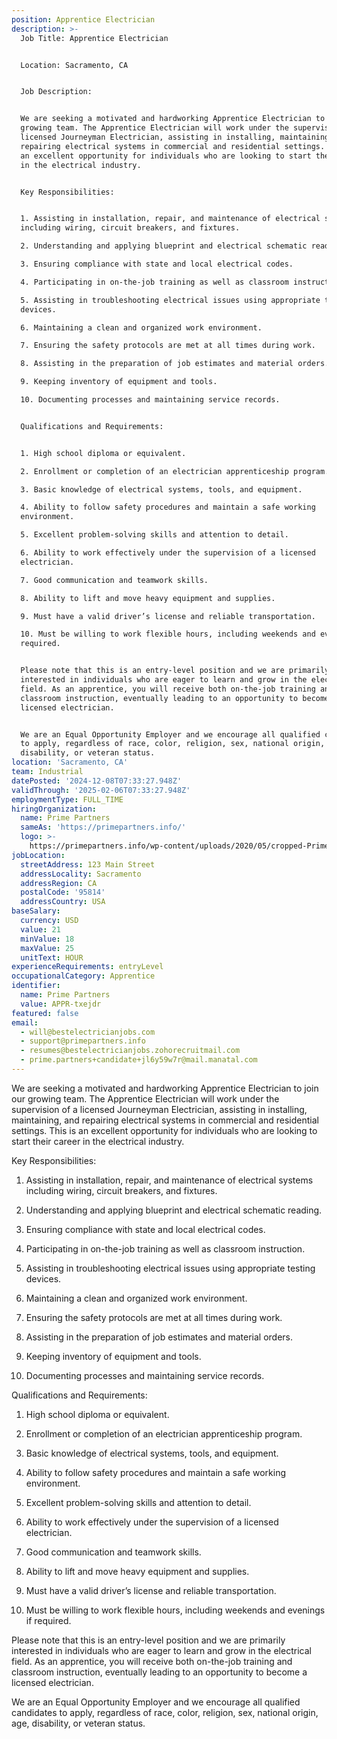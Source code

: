 ```yaml
---
position: Apprentice Electrician
description: >-
  Job Title: Apprentice Electrician


  Location: Sacramento, CA


  Job Description:


  We are seeking a motivated and hardworking Apprentice Electrician to join our
  growing team. The Apprentice Electrician will work under the supervision of a
  licensed Journeyman Electrician, assisting in installing, maintaining, and
  repairing electrical systems in commercial and residential settings. This is
  an excellent opportunity for individuals who are looking to start their career
  in the electrical industry.


  Key Responsibilities:


  1. Assisting in installation, repair, and maintenance of electrical systems
  including wiring, circuit breakers, and fixtures.

  2. Understanding and applying blueprint and electrical schematic reading.

  3. Ensuring compliance with state and local electrical codes.

  4. Participating in on-the-job training as well as classroom instruction.

  5. Assisting in troubleshooting electrical issues using appropriate testing
  devices.

  6. Maintaining a clean and organized work environment.

  7. Ensuring the safety protocols are met at all times during work.

  8. Assisting in the preparation of job estimates and material orders.

  9. Keeping inventory of equipment and tools.

  10. Documenting processes and maintaining service records.


  Qualifications and Requirements:


  1. High school diploma or equivalent.

  2. Enrollment or completion of an electrician apprenticeship program.

  3. Basic knowledge of electrical systems, tools, and equipment.

  4. Ability to follow safety procedures and maintain a safe working
  environment.

  5. Excellent problem-solving skills and attention to detail.

  6. Ability to work effectively under the supervision of a licensed
  electrician.

  7. Good communication and teamwork skills.

  8. Ability to lift and move heavy equipment and supplies.

  9. Must have a valid driver’s license and reliable transportation.

  10. Must be willing to work flexible hours, including weekends and evenings if
  required.


  Please note that this is an entry-level position and we are primarily
  interested in individuals who are eager to learn and grow in the electrical
  field. As an apprentice, you will receive both on-the-job training and
  classroom instruction, eventually leading to an opportunity to become a
  licensed electrician.


  We are an Equal Opportunity Employer and we encourage all qualified candidates
  to apply, regardless of race, color, religion, sex, national origin, age,
  disability, or veteran status.
location: 'Sacramento, CA'
team: Industrial
datePosted: '2024-12-08T07:33:27.948Z'
validThrough: '2025-02-06T07:33:27.948Z'
employmentType: FULL_TIME
hiringOrganization:
  name: Prime Partners
  sameAs: 'https://primepartners.info/'
  logo: >-
    https://primepartners.info/wp-content/uploads/2020/05/cropped-Prime-Partners-Logo-NO-BG-1-1.png
jobLocation:
  streetAddress: 123 Main Street
  addressLocality: Sacramento
  addressRegion: CA
  postalCode: '95814'
  addressCountry: USA
baseSalary:
  currency: USD
  value: 21
  minValue: 18
  maxValue: 25
  unitText: HOUR
experienceRequirements: entryLevel
occupationalCategory: Apprentice
identifier:
  name: Prime Partners
  value: APPR-txejdr
featured: false
email:
  - will@bestelectricianjobs.com
  - support@primepartners.info
  - resumes@bestelectricianjobs.zohorecruitmail.com
  - prime.partners+candidate+jl6y59w7r@mail.manatal.com
---
```


We are seeking a motivated and hardworking Apprentice Electrician to join our
  growing team. The Apprentice Electrician will work under the supervision of a
  licensed Journeyman Electrician, assisting in installing, maintaining, and
  repairing electrical systems in commercial and residential settings. This is
  an excellent opportunity for individuals who are looking to start their career
  in the electrical industry.


  Key Responsibilities:


  1. Assisting in installation, repair, and maintenance of electrical systems
  including wiring, circuit breakers, and fixtures.

  2. Understanding and applying blueprint and electrical schematic reading.

  3. Ensuring compliance with state and local electrical codes.

  4. Participating in on-the-job training as well as classroom instruction.

  5. Assisting in troubleshooting electrical issues using appropriate testing
  devices.

  6. Maintaining a clean and organized work environment.

  7. Ensuring the safety protocols are met at all times during work.

  8. Assisting in the preparation of job estimates and material orders.

  9. Keeping inventory of equipment and tools.

  10. Documenting processes and maintaining service records.


  Qualifications and Requirements:


  1. High school diploma or equivalent.

  2. Enrollment or completion of an electrician apprenticeship program.

  3. Basic knowledge of electrical systems, tools, and equipment.

  4. Ability to follow safety procedures and maintain a safe working
  environment.

  5. Excellent problem-solving skills and attention to detail.

  6. Ability to work effectively under the supervision of a licensed
  electrician.

  7. Good communication and teamwork skills.

  8. Ability to lift and move heavy equipment and supplies.

  9. Must have a valid driver’s license and reliable transportation.

  10. Must be willing to work flexible hours, including weekends and evenings if
  required.


  Please note that this is an entry-level position and we are primarily
  interested in individuals who are eager to learn and grow in the electrical
  field. As an apprentice, you will receive both on-the-job training and
  classroom instruction, eventually leading to an opportunity to become a
  licensed electrician.


  We are an Equal Opportunity Employer and we encourage all qualified candidates
  to apply, regardless of race, color, religion, sex, national origin, age,
  disability, or veteran status.